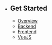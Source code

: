 - ## Get Started
    - [Overview](/{{route}}/{{version}}/overview)
    - [Backend](/{{route}}/{{version}}/backend)
    - [Frontend](/{{route}}/{{version}}/frontend)
    - [VueJS](/{{route}}/{{version}}/vuejs)